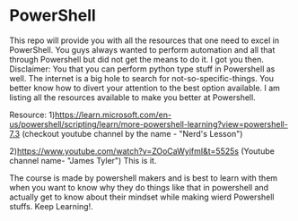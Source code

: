 # PowerShell
This repo will provide you with all the resources that one need to excel in PowerShell. 
You guys always wanted to perform automation and all that through Powershell but did not get the means to do it. I got you then.
Disclaimer: You that you can perform python type stuff in Powershell as well.
The internet is a big hole to search for not-so-specific-things. You better know how to divert your attention to the best option available.
I am listing all the resources available to make you better at Powershell.



Resource:
 1)https://learn.microsoft.com/en-us/powershell/scripting/learn/more-powershell-learning?view=powershell-7.3 (checkout youtube channel by the name - "Nerd's Lesson")
 
2)https://www.youtube.com/watch?v=ZOoCaWyifmI&t=5525s (Youtube channel name- "James Tyler")
This is it. 






The course is made by powershell makers and is best to learn with them when you want to know why they do things like that in powershell and actually get to know about their mindset while making wierd Powershell stuffs.
Keep Learning!.
